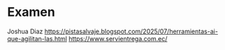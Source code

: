 # Examen

Joshua Diaz
https://pistasalvaje.blogspot.com/2025/07/herramientas-ai-que-agilitan-las.html
https://www.servientrega.com.ec/
